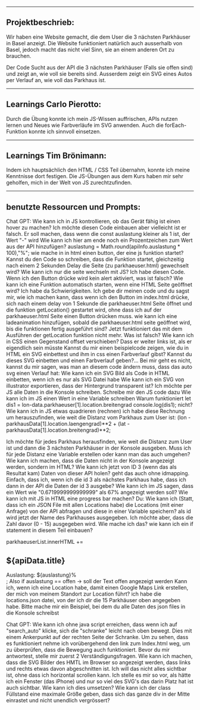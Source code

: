 --------------------------------------
Projektbeschrieb:
--------------------------------------
Wir haben eine Website gemacht, 
die dem User die 3 nächsten Parkhäuser 
in Basel anzeigt.
Die Website funktioniert natürlich
auch ausserhalb von Basel, jedoch
macht das nicht viel Sinn, sie an einem
anderen Ort zu brauchen.

Der Code Sucht aus der API die 3 
nächsten Parkhäuser (Falls sie offen sind)
und zeigt an, wie voll sie bereits
sind.
Ausserdem zeigt ein SVG eines Autos
per Verlauf an, wie voll das Parkhaus
ist. 

--------------------------------------
Learnings Carlo Pierotto:
--------------------------------------
Durch die Übung konnte ich mein JS-Wissen auffrischen, APIs nutzen lernen und Neues wie Farbverläufe im SVG anwenden. Auch die forEach-Funktion konnte ich sinnvoll einsetzen.

--------------------------------------
Learnings Tim Brönimann:
--------------------------------------
Indem ich hauptsächlich den HTML / CSS Teil übernahm, konnte ich meine Kenntnisse dort festigen.  Die JS-Übungen aus dem Kurs haben mir sehr geholfen, mich in der Welt von JS zurechtzufinden.

--------------------------------------
benutzte Ressourcen und Prompts:
--------------------------------------
Chat GPT:
Wie kann ich in JS kontrollieren, ob das Gerät fähig ist einen hover zu machen?
Ich möchte diesen Code einbauen aber vielleicht ist er falsch. Er soll machen, dass wenn die const auslastung kleiner als 1 ist, der Wert "-" wird
Wie kann ich hier am ende noch ein Prozentzeichen zum Wert aus der API hinzufügen?
auslastung = Math.round(apiInfo.auslastung * 100),"%";
wie mache in in html einen button, der eine js funktion startet?
Kannst du den Code so schreiben, dass die Funktion startet, gleichzeitig nach einem 2 Sekunden Delay die Seite (zu parkhaeuser.html) gewechselt wird?
Wie kann ich nur die seite wechseln mit JS?
Ich habe diesen Code. Wenn ich den Button drücke wird kein alert aktiviert, was ist falsch?
Wie kann ich eine Funktion automatisch starten, wenn eine HTML Seite geöffnet wird?
Ich habe da Schwierigkeiten. Ich gebe dir meinen code und du sagst mir, wie ich machen kann, dass wenn ich den Button im index.html drücke, sich nach einem delay von 1 Sekunde die parkhaeuser.html Seite öffnet und die funktion getLocation() gestartet wird, ohne dass ich auf der parkhaeuser.html Seite einen Button drücken muss.
wie kann ich eine ladeanimation hinzufügen, sobald die parkhaeuser.html seite geöffnet wird, bis die funktionen fertig ausgeführt sind?
Jetzt funktioniert das mit dem Ausführen der getLocation funktion nicht mehr. Was ist falsch?
Wie kann ich in CSS einen Gegenstand offset verschieben? Dass er weiter links ist, als er eigendlich sein müsste
Kannst du mir einen beispielcode zeigen, wie du in HTML ein SVG einbettest und ihm in css einen Farbverlauf gibst?
Kannst du dieses SVG einbetten und einen Farbverlauf geben?...
Bei mir geht es nicht, kannst du mir sagen, was man an diesem code ändern muss, dass das auto svg einen Verlauf hat:
Wie kann ich ein SVG Bild als Code in HTML einbetten, wenn ich es nur als SVG Datei habe
Wie kann ich ein SVG von illustrator exportieren, dass der Hintergrund transparent ist?
Ich möchte per JS alle Daten in die Konsole schreiben. Schreibe mir den JS code dazu
Wie kann ich im JS einen Wert in eine Variable schreiben
Warum funktioniert 
let dis1 = lon-data.parkhaeuser[1].location.breitengrad
    console.log(dis1);
nicht?
Wie kann ich in JS etwas quadrieren (rechnen)
ich habe diese Rechnung um herauszufinden, wie weit die Distanz vom Parkhaus zum User ist:
(lon - parkhausData[1].location.laengengrad)**2 + (lat - parkhausData[1].location.breitengrad)**2;

Ich möchte für jedes Parkhaus herausfinden, wie weit die Distanz zum User ist und dann die 3 nächsten Parkhäuser in der Konsole ausgeben.
Muss ich für jede Distanz eine Variable erstellen oder kann man das auch umgehen?
Wie kann ich machen, dass die Daten nicht in der Konsole angezeigt werden, sondern im HTML?
Wie kann ich jetzt von ID 3 (wenn das als Resultat kam) Daten von dieser API holen?
geht das auch ohne idmapping. Einfach, dass ich, wenn ich die id 3 als nächstes Parkhaus habe, dass ich dann in der API die Daten der id 3 ausgebe?
Wie kann ich im JS sagen, dass ein Wert wie "0.6719999999999999" als 67% angezeigt werden soll?
Wie kann ich mit JS in HTML eine progress bar machen?
Du:
Wie kann ich (Statt, dass ich ein JSON File mit allen Locations habe) die Locations (mit einer Anfrage) von der API abfragen und diese in einer Variable speichern?
als id wird jetzt der Name des Parkhauses ausgegeben. Ich möchte aber, dass die Zahl davor (0 - 15) ausgegeben wird. Wie mache ich das?
wie kann ich ein if statement in diesem Teil einbauen?

parkhaeuserList.innerHTML += 
          <div class="parkhaeuser" id="ph_${ph.id}">
            <h2>${apiData.title}</h2>
            <span id="prozentanzeige">Auslastung: ${auslastung}%</span>
            <div class="progress-container">
              <div class="progress-bar" id="progressBar"></div>
            </div>
          </div>
        ;
Also if auslastung == offen -> soll der Text offen angezeigt werden
Kann ich, wenn ich eine Location habe, damit einen Google Maps Link erstellen, der mich von meinem Standort zur Location führt?
ich habe die locations.json datei, von der ich dir die 15 Parkhäuser oben angegeben habe. Bitte mache mir ein Beispiel, bei dem du alle Daten des json files in die Konsole schreibst


Chat GPT:
Wie kann ich ohne java script erreichen, dass wenn ich auf "search_auto" klicke, sich die "schranke" leicht nach oben bewegt. Dies mit einem Ankerpunkt auf der rechten Seite der Schranke. Um zu sehen, dass es funktioniert nehme ich vorübergehend den link zum Index.html weg, um zu überprüfen, dass die Bewegung auch funktioniert. Bevor du mir antwortest, stelle mir zuerst 2 Verständigungsfragen.
Wie kann ich machen, dass die SVG Bilder des HMTL im Browser so angezeigt werden, dass links und rechts etwas davon abgeschnitten ist. Ich will das nicht alles sichtbar ist, ohne dass ich horizontal scrollen kann. Ich stelle es mir so vor, als hätte ich ein Fenster (das iPhone) und nur so viel des SVG's das darin Platz hat ist auch sichtbar. Wie kann ich dies umsetzen?
Wie kann ich der class Füllstand eine maximale Größe geben, dass sich das ganze div in der Mitte einrastet und nicht unendlich vergrössert?